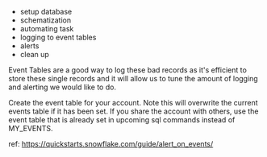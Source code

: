 
- setup database
- schematization
- automating task
- logging to event tables
- alerts
- clean up

Event Tables are a good way to log these bad records as it's efficient to store these single records and it will allow us to tune the amount of logging and alerting we would like to do.

Create the event table for your account. Note this will overwrite the current events table if it has been set. If you share the account with others, use the event table that is already set in upcoming sql commands instead of MY_EVENTS.

ref: https://quickstarts.snowflake.com/guide/alert_on_events/
